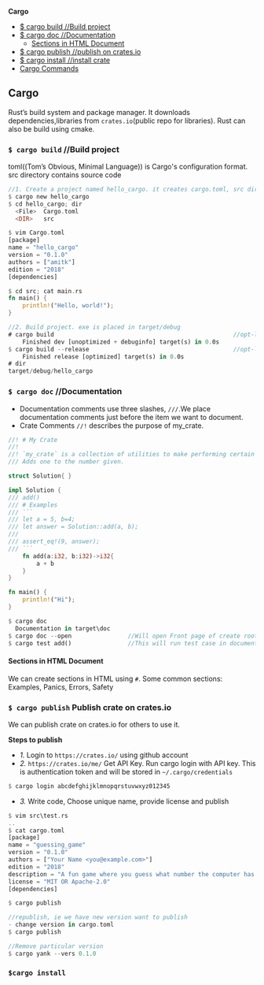 **Cargo**
- [$ cargo build   //Build project](#build)
- [$ cargo doc     //Documentation](#doc)
  - [Sections in HTML Document](#sec)
- [$ cargo publish  //publish on crates.io](#pub)
- [$ cargo install  //install crate](#in)
- [Cargo Commands](Cargo_Commands)

<a name=what></a>
## Cargo
Rust’s build system and package manager. It downloads dependencies,libraries from `crates.io`(public repo for libraries).
Rust can also be build using cmake.

<a name=build></a>
### `$ cargo build`   //Build project
toml((Tom’s Obvious, Minimal Language)) is Cargo's configuration format. src directory contains source code
```rs
//1. Create a project named hello_cargo. it creates cargo.toml, src directory
$ cargo new hello_cargo             
$ cd hello_cargo; dir
  <File>  Cargo.toml
  <DIR>   src

$ vim Cargo.toml                    
[package]
name = "hello_cargo"
version = "0.1.0"
authors = ["amitk"]
edition = "2018"
[dependencies]

$ cd src; cat main.rs           
fn main() {
    println!("Hello, world!");
}

//2. Build project. exe is placed in target/debug
# cargo build                                                   //opt-level = 0
    Finished dev [unoptimized + debuginfo] target(s) in 0.0s
$ cargo build --release                                         //opt-level = 3
    Finished release [optimized] target(s) in 0.0s
# dir
target/debug/hello_cargo
```

<a name=doc></a>
### `$ cargo doc`    //Documentation
- Documentation comments use three slashes, `///`.We place documentation comments just before the item we want to document.
- Crate Comments `//!` describes the purpose of my_crate.
```rs
//! # My Crate
//!
//! `my_crate` is a collection of utilities to make performing certain calculations more convenient.
/// Adds one to the number given.

struct Solution{ }

impl Solution {
/// add()
/// # Examples
/// ```
/// let a = 5, b=4;
/// let answer = Solution::add(a, b);
///
/// assert_eq!(9, answer);
/// ```
    fn add(a:i32, b:i32)->i32{
        a + b
    }
}

fn main() {
    println!("Hi");
}

$ cargo doc
  Documentation in target\doc
$ cargo doc --open                //Will open Front page of create root  
$ cargo test add()                //This will run test case in documentation
```
<a name=sec></a>
#### Sections in HTML Document
We can create sections in HTML using `#`. Some common sections: Examples, Panics, Errors, Safety

<a name=pub></a>
### `$ cargo publish` Publish crate on crates.io
We can publish crate on crates.io for others to use it.

**Steps to publish**
- _1._ Login to `https://crates.io/` using github account
- _2._ `https://crates.io/me/` Get API Key. Run cargo login with API key. This is authentication token and will be stored in `~/.cargo/credentials`
```rs
$ cargo login abcdefghijklmnopqrstuvwxyz012345
```
- _3._ Write code, Choose unique name, provide license and publish
```rs
$ vim src\test.rs
..
$ cat cargo.toml
[package]
name = "guessing_game"
version = "0.1.0"
authors = ["Your Name <you@example.com>"]
edition = "2018"
description = "A fun game where you guess what number the computer has chosen."
license = "MIT OR Apache-2.0"
[dependencies]

$ cargo publish

//republish, ie we have new version want to publish
- change version in cargo.toml
$ cargo publish       

//Remove particular version
$ cargo yank --vers 0.1.0
```

<a name=in></a>
### `$cargo install`
